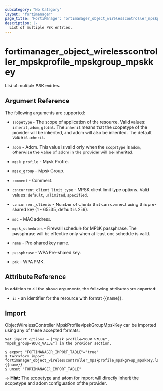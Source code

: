 ```yaml
---
subcategory: "No Category"
layout: "fortimanager"
page_title: "FortiManager: fortimanager_object_wirelesscontroller_mpskprofile_mpskgroup_mpskkey"
description: |-
  List of multiple PSK entries.
---
```


# fortimanager_object_wirelesscontroller_mpskprofile_mpskgroup_mpskkey
List of multiple PSK entries.

## Argument Reference


The following arguments are supported:

* `scopetype` - The scope of application of the resource. Valid values: `inherit`, `adom`, `global`. The `inherit` means that the scopetype of the provider will be inherited, and adom will also be inherited. The default value is `inherit`.
* `adom` - Adom. This value is valid only when the `scopetype` is `adom`, otherwise the value of adom in the provider will be inherited.
* `mpsk_profile` - Mpsk Profile.
* `mpsk_group` - Mpsk Group.

* `comment` - Comment.
* `concurrent_client_limit_type` - MPSK client limit type options. Valid values: `default`, `unlimited`, `specified`.

* `concurrent_clients` - Number of clients that can connect using this pre-shared key (1 - 65535, default is 256).
* `mac` - MAC address.
* `mpsk_schedules` - Firewall schedule for MPSK passphrase. The passphrase will be effective only when at least one schedule is valid.
* `name` - Pre-shared key name.
* `passphrase` - WPA Pre-shared key.
* `pmk` - WPA PMK.


## Attribute Reference

In addition to all the above arguments, the following attributes are exported:
* `id` - an identifier for the resource with format {{name}}.

## Import

ObjectWirelessController MpskProfileMpskGroupMpskKey can be imported using any of these accepted formats:
```
Set import_options = ["mpsk_profile=YOUR_VALUE", "mpsk_group=YOUR_VALUE"] in the provider section.

$ export "FORTIMANAGER_IMPORT_TABLE"="true"
$ terraform import fortimanager_object_wirelesscontroller_mpskprofile_mpskgroup_mpskkey.labelname {{name}}
$ unset "FORTIMANAGER_IMPORT_TABLE"
```
-> **Hint:** The scopetype and adom for import will directly inherit the scopetype and adom configuration of the provider.
